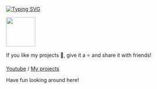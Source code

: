 
[![Typing SVG](https://readme-typing-svg.herokuapp.com?color=6B5DF7&size=68&width=1050&height=200&lines=Hi+I'm+Vinuth+Dinsitha)](https://github.com/Vinuth-Dinsitha) 






<img src="https://media.giphy.com/media/mGcNjsfWAjY5AEZNw6/giphy.gif" width="80">

If you like my projects 💜, give it a ⭐ and share it with friends!

[Youtube](https://youtube.com/channel/UCnfMHtLgunUI7b2YIq30KKw) / [My projects](https://t.me/the_roboton)

Have fun looking around here!
